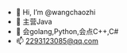 - 👋 Hi, I’m @wangchaozhi
- 👀 主营Java
- 🌱 会golang,Python,会点C++,C#
- 📫 2293123085@qq.com

<!---
wangchaozhi/wangchaozhi is a ✨ special ✨ repository because its `README.md` (this file) appears on your GitHub profile.
You can click the Preview link to take a look at your changes.
--->
